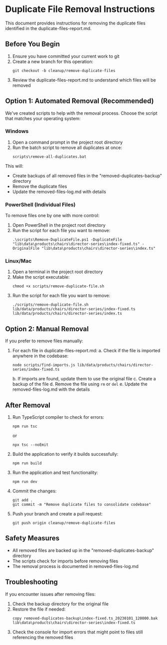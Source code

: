 # Duplicate File Removal Instructions

This document provides instructions for removing the duplicate files identified in the duplicate-files-report.md.

## Before You Begin

1. Ensure you have committed your current work to git
2. Create a new branch for this operation:
   ```
   git checkout -b cleanup/remove-duplicate-files
   ```
3. Review the duplicate-files-report.md to understand which files will be removed

## Option 1: Automated Removal (Recommended)

We've created scripts to help with the removal process. Choose the script that matches your operating system:

### Windows

1. Open a command prompt in the project root directory
2. Run the batch script to remove all duplicates at once:
   ```
   scripts\remove-all-duplicates.bat
   ```

This will:
- Create backups of all removed files in the "removed-duplicates-backup" directory
- Remove the duplicate files
- Update the removed-files-log.md with details

### PowerShell (Individual Files)

To remove files one by one with more control:

1. Open PowerShell in the project root directory
2. Run the script for each file you want to remove:
   ```
   .\scripts\Remove-DuplicateFile.ps1 -DuplicateFile "lib\data\products\chairs\director-series\index-fixed.ts" -OriginalFile "lib\data\products\chairs\director-series\index.ts"
   ```

### Linux/Mac

1. Open a terminal in the project root directory
2. Make the script executable:
   ```
   chmod +x scripts/remove-duplicate-file.sh
   ```
3. Run the script for each file you want to remove:
   ```
   ./scripts/remove-duplicate-file.sh lib/data/products/chairs/director-series/index-fixed.ts lib/data/products/chairs/director-series/index.ts
   ```

## Option 2: Manual Removal

If you prefer to remove files manually:

1. For each file in duplicate-files-report.md:
   a. Check if the file is imported anywhere in the codebase:
      ```
      node scripts/find-imports.js lib/data/products/chairs/director-series/index-fixed.ts
      ```
   b. If imports are found, update them to use the original file
   c. Create a backup of the file
   d. Remove the file using `rm` or `del`
   e. Update the removed-files-log.md with the details

## After Removal

1. Run TypeScript compiler to check for errors:
   ```
   npm run tsc
   ```
   or
   ```
   npx tsc --noEmit
   ```

2. Build the application to verify it builds successfully:
   ```
   npm run build
   ```

3. Run the application and test functionality:
   ```
   npm run dev
   ```

4. Commit the changes:
   ```
   git add .
   git commit -m "Remove duplicate files to consolidate codebase"
   ```

5. Push your branch and create a pull request:
   ```
   git push origin cleanup/remove-duplicate-files
   ```

## Safety Measures

- All removed files are backed up in the "removed-duplicates-backup" directory
- The scripts check for imports before removing files
- The removal process is documented in removed-files-log.md

## Troubleshooting

If you encounter issues after removing files:

1. Check the backup directory for the original file
2. Restore the file if needed:
   ```
   copy removed-duplicates-backup\index-fixed.ts_20230101_120000.bak lib\data\products\chairs\director-series\index-fixed.ts
   ```
3. Check the console for import errors that might point to files still referencing the removed files